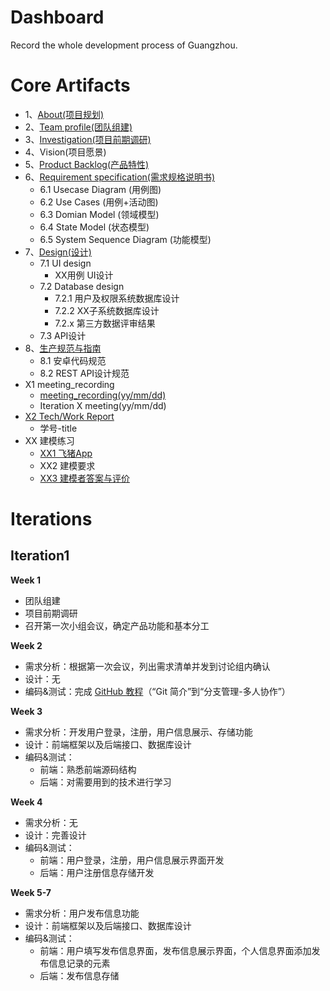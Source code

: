 # Dashboard
Record the whole development process of Guangzhou.
# Core Artifacts
- 1、[About(项目规划)](https://github.com/team-work-GuangZhou/Guangzhou/blob/master/README.md)
- 2、[Team profile(团队组建)](https://github.com/team-work-GuangZhou/Guangzhou/blob/master/documents/team-profile.md)
- 3、[Investigation(项目前期调研)](https://github.com/team-work-GuangZhou/Guangzhou/blob/master/documents/investigation.md)
- 4、Vision(项目愿景)
- 5、[Product Backlog(产品特性)](https://github.com/team-work-GuangZhou/Guangzhou/blob/master/documents/backlog.md)
- 6、[Requirement specification(需求规格说明书)](https://github.com/team-work-GuangZhou/Guangzhou/blob/master/documents/Requirement-specification.md)
	- 6.1 Usecase Diagram (用例图)
	- 6.2 Use Cases (用例+活动图)
	- 6.3 Domian Model (领域模型)
	- 6.4 State Model (状态模型)
	- 6.5 System Sequence Diagram (功能模型)
- 7、[Design(设计)](https://github.com/team-work-GuangZhou/Guangzhou/blob/master/documents/Design.md)
	- 7.1 UI design
		- XX用例 UI设计
	- 7.2 Database design
		- 7.2.1 用户及权限系统数据库设计
		- 7.2.2 XX子系统数据库设计
		- 7.2.x 第三方数据评审结果
	- 7.3 API设计
- 8、[生产规范与指南](https://github.com/team-work-GuangZhou/Guangzhou/blob/master/codes/README.md)
	- 8.1 安卓代码规范
	- 8.2 REST API设计规范
- X1 meeting_recording
	- [meeting_recording(yy/mm/dd)](https://github.com/team-work-GuangZhou/Guangzhou/blob/master/documents/meeting_record.md)
	- Iteration X meeting(yy/mm/dd)
- [X2 Tech/Work Report](https://github.com/team-work-GuangZhou/Guangzhou/tree/master/tech-work_report)
	- 学号-title
- XX 建模练习
	- [XX1 飞猪App](https://github.com/team-work-GuangZhou/Guangzhou/blob/master/documents/feizhu_doc.md)
	- XX2 建模要求
	- [XX3 建模者答案与评价](https://github.com/team-work-GuangZhou/Guangzhou/blob/master/documents/answer.md)
# Iterations
## Iteration1
**Week 1**
* 团队组建
* 项目前期调研
* 召开第一次小组会议，确定产品功能和基本分工

**Week 2**
* 需求分析：根据第一次会议，列出需求清单并发到讨论组内确认
* 设计：无
* 编码&测试：完成 [GitHub 教程](https://www.liaoxuefeng.com/wiki/0013739516305929606dd18361248578c67b8067c8c017b000)（“Git 简介”到“分支管理-多人协作”）

**Week 3**
* 需求分析：开发用户登录，注册，用户信息展示、存储功能
* 设计：前端框架以及后端接口、数据库设计
* 编码&测试：
	* 前端：熟悉前端源码结构
	* 后端：对需要用到的技术进行学习

**Week 4**
* 需求分析：无
* 设计：完善设计
* 编码&测试：
	* 前端：用户登录，注册，用户信息展示界面开发
	* 后端：用户注册信息存储开发

**Week 5-7**
* 需求分析：用户发布信息功能
* 设计：前端框架以及后端接口、数据库设计
* 编码&测试：
	* 前端：用户填写发布信息界面，发布信息展示界面，个人信息界面添加发布信息记录的元素
	* 后端：发布信息存储

